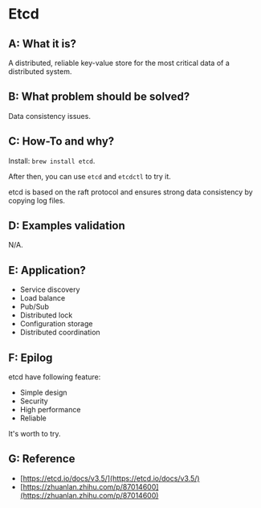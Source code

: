 # Etcd


## A: What it is?

A distributed, reliable key-value store for the most critical data of a distributed system.


## B: What problem should be solved?

Data consistency issues.


## C: How-To and why?

Install: `brew install etcd`.

After then, you can use `etcd` and `etcdctl` to try it.

etcd is based on the raft protocol and ensures strong data consistency by copying log files.


## D: Examples validation

N/A.


## E: Application?

- Service discovery
- Load balance
- Pub/Sub
- Distributed lock
- Configuration storage
- Distributed coordination


## F: Epilog

etcd have following feature:

- Simple design
- Security
- High performance
- Reliable

It's worth to try.


## G: Reference

- [https://etcd.io/docs/v3.5/](https://etcd.io/docs/v3.5/)
- [https://zhuanlan.zhihu.com/p/87014600](https://zhuanlan.zhihu.com/p/87014600)
